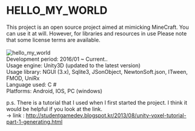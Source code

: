 # HELLO_MY_WORLD

This project is an open source project aimed at mimicking MineCraft. You can use it at will. However, for libraries and resources in use Please note that some license terms are available.  
<br>
![hello_my_world](https://user-images.githubusercontent.com/9248400/75618900-dc37ab00-5bb7-11ea-9ec0-9759c0b6429f.png)
<b><Project Overview></b><br>
    Development period: 2016/01 ~ Current..<br>
    Usage engine: Unity3D (updated to the latest version)<br>
    Usage library: NGUI (3.x), Sqlite3, JSonObject, NewtonSoft.json, ITween, FMOD, UniRx<br>
    Language used: C #<br>
    Platforms: Android, IOS, PC (windows)<br>
	
p.s. There is a tutorial that I used when I first started the project. I think it would be helpful if you look at the link.<br>
-> link : http://studentgamedev.blogspot.kr/2013/08/unity-voxel-tutorial-part-1-generating.html

